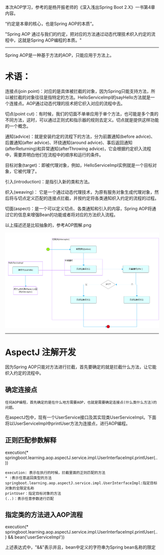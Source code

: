 本次AOP学习，参考的是杨开振老师的《深入浅出Spring Boot 2.X》一书第4章内容。

“约定是本章的核心，也是Spring AOP的本质”。

"Spring AOP 通过与我们的约定，把对应的方法通过动态代理技术织入约定的流程中，这就是Spring AOP编程的本质。"


___________________________________________________________________________________________________________________________________________________________________________________________________________________________________
Spring AOP是一种基于方法的AOP，只能应用于方法上。

术语：
====
连接点(join point)：对应的是具体被拦截的对象，因为Spring只能支持方法，所以被拦截的对象往往是指特定的方法。HelloServiceImpl的sayHello方法就是一个连接点。AOP通过动态代理的技术把它织入对应的流程中去。

切点(point cut)：有时候，我们的切面不单单应用于单个方法，也可能是多个类的不同方法，这时，可以通过正则式和指示器的规则去定义。切点就是提供这样功能的一个概念。

通知(advice)：就是安装约定的流程下的方法，分为前置通知(before advice)、后置通知(after advice)、环绕通知(around advice)、事后返回通知(afterReturning)和异常通知(afterThrowing advice)，它会根据约定织入流程中，需要弄明白他们在流程中的顺序和运行的条件。

目标对象(target)：即被代理对象，例如，HelloServiceImpl实例就是一个目标对象，它被代理了。

引入(introduction)：是指引入新的类和方法。

织入(weaving)： 它是一个通过动态代理技术，为原有服务对象生成代理对象，然后将与切点定义匹配的连接点拦截，并按约定将各类通知织入约定的流程的过程。

切面(aspect)：是一个可以定义切点、各类通知和引入的内容，Spring AOP将通过它的信息来增强Bean的功能或者将对应的方法织入流程。

以上描述还是比较抽象的，参考AOP图解.png


![image](/photo/AOP图解.png)
___________________________________________________________________________________________________________________________________________________________________________________________________________________________________

AspectJ 注解开发
====
因为Spring AOP只能对方法进行拦截，首先要确定的就是拦截什么方法，让它能织入约定的流程中。

确定连接点
--
    任何AOP编程，首先确定的是在什么地方需要AOP，也就是需要确定连接点(什么类什么方法)的问题。
    
在aspectJ包中，现有一个UserService接口及其实现类UserServiceImpl。下面将以UserServiceImpl中printUser方法为连接点，进行AOP编程。


正则匹配参数解释
--
execution(* springboot.learning.aop.aspectJ.service.impl.UserInterfaceImpl.printUser(..))

    execution: 表示在执行的时候，拦截里面的正则匹配的方法
    * :表示任意返回类型的方法
    springboot.learning.aop.aspectJ.service.impl.UserInterfaceImpl:指定目标对象的全限定名称
    printUser：指定目标对象的方法
    (..)：表示任意参数进行匹配

指定类的方法进入AOP流程
--
execution(* springboot.learning.aop.aspectJ.service.impl.UserInterfaceImpl.printUser(..) && bean('userServiceImpl'))

上述表达式中，"&&"表示并且，bean中定义的字符串为Spring bean名称的限定
    

    
    
